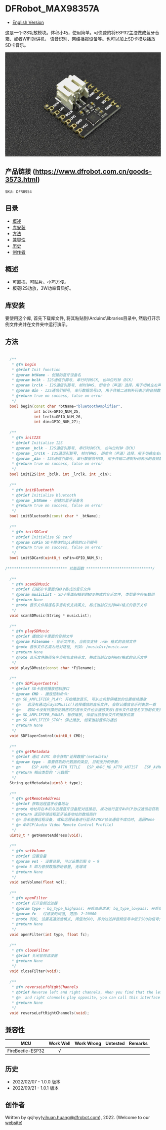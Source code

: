 # DFRobot_MAX98357A
* [English Version](./README.md)

这是一个I2S功放模块。体积小巧，使用简单。可快速的将ESP32主控做成蓝牙音箱、或者WIFI对讲机，
语音识别、网络播报设备等。也可以加上SD卡模块播放SD卡音乐。

![产品实物图](./resources/images/MAX98357A.png)


## 产品链接 (https://www.dfrobot.com.cn/goods-3573.html)
    SKU: DFR0954


## 目录

* [概述](#概述)
* [库安装](#库安装)
* [方法](#方法)
* [兼容性](#兼容性)
* [历史](#历史)
* [创作者](#创作者)


## 概述

* 可直插，可贴片。小巧方便。
* 板载I2S功放，3W功率音质好。


## 库安装

要使用这个库, 首先下载库文件, 将其粘贴到\Arduino\libraries目录中, 然后打开示例文件夹并在文件夹中运行演示。


## 方法

```C++

  /**
   * @fn begin
   * @brief Init function
   * @param btName - 创建的蓝牙设备名
   * @param bclk - I2S通信引脚号, 串行时钟SCK, 也叫位时钟（BCK）
   * @param lrclk - I2S通信引脚号, 帧时钟WS, 即命令（声道）选择，用于切换左右声道的数据
   * @param din - I2S通信引脚号, 串行数据信号SD, 用于传输二进制补码表示的音频数据
   * @return true on success, false on error
   */
  bool begin(const char *btName="bluetoothAmplifier", 
             int bclk=GPIO_NUM_25, 
             int lrclk=GPIO_NUM_26, 
             int din=GPIO_NUM_27);

  /**
   * @fn initI2S
   * @brief Initialize I2S
   * @param _bclk - I2S通信引脚号, 串行时钟SCK, 也叫位时钟（BCK）
   * @param _lrclk - I2S通信引脚号, 帧时钟WS, 即命令（声道）选择，用于切换左右声道的数据
   * @param _din - I2S通信引脚号, 串行数据信号SD, 用于传输二进制补码表示的音频数据
   * @return true on success, false on error
   */
  bool initI2S(int _bclk, int _lrclk, int _din);

  /**
   * @fn initBluetooth
   * @brief Initialize bluetooth
   * @param _btName - 创建的蓝牙设备名
   * @return true on success, false on error
   */
  bool initBluetooth(const char * _btName);

  /**
   * @fn initSDCard
   * @brief Initialize SD card
   * @param csPin SD卡模块的spi通信的cs引脚号
   * @return true on success, false on error
   */
  bool initSDCard(uint8_t csPin=GPIO_NUM_5);

/*************************** 功能函数 ******************************/

  /**
   * @fn scanSDMusic
   * @brief 扫描SD卡里面的WAV格式的音乐文件
   * @param musicList - SD卡里面扫描到的WAV格式的音乐文件, 类型是字符串数组
   * @return None
   * @note 音乐文件路径名字当前仅支持英文, 格式当前仅支持WAV格式的音乐文件
   */
  void scanSDMusic(String * musicList);

  /**
   * @fn playSDMusic
   * @brief 播放SD卡里面的音频文件
   * @param Filename - 音乐文件名, 当前仅支持 .wav 格式的音频文件
   * @note 音乐文件名需为绝对路径, 列如: /musicDir/music.wav
   * @return None
   * @note 音乐文件路径名字当前仅支持英文, 格式当前仅支持WAV格式的音乐文件
   */
  void playSDMusic(const char *Filename);

  /**
   * @fn SDPlayerControl
   * @brief SD卡音频播放控制接口
   * @param CMD - 播放控制命令: 
   * @n SD_AMPLIFIER_PLAY: 开始播放音乐, 可从之前暂停播放的位置继续播放
   * @n   若没有通过playSDMusic()选择播放的音乐文件, 会默认播放音乐列表第一首
   * @n   若SD卡没有扫描到正确格式的音乐文件也会播放失败(音乐文件路径名字当前仅支持英文, 格式当前仅支持WAV格式的音乐文件)
   * @n SD_AMPLIFIER_PAUSE: 暂停播放, 保留当前音乐文件的播放位置
   * @n SD_AMPLIFIER_STOP: 停止播放, 结束当前音乐的播放
   * @return None
   */
  void SDPlayerControl(uint8_t CMD);

  /**
   * @fn getMetadata
   * @brief 通过 AVRC 命令获取"诠释数据"(metadata)
   * @param type - 需要获取的元数据的类型, 目前支持的参数: 
   * @n     ESP_AVRC_MD_ATTR_TITLE   ESP_AVRC_MD_ATTR_ARTIST   ESP_AVRC_MD_ATTR_ALBUM
   * @return 相应类型的 "元数据"
   */
  String getMetadata(uint8_t type);

  /**
   * @fn getRemoteAddress
   * @brief 获取远程蓝牙设备地址
   * @note 地址将在本机与远程蓝牙设备配对连接后, 成功进行蓝牙AVRCP协议通信后获取
   * @return 返回存储远程蓝牙设备地址的数组指针
   * @n 当未连接远程设备, 或和远程设备进行蓝牙AVRCP协议通信不成功时, 返回None
   * @n AVRCP(Audio Video Remote Control Profile)
   */
  uint8_t * getRemoteAddress(void);

  /**
   * @fn setVolume
   * @brief 设置音量
   * @param vol - 设置音量, 可以设置范围 0 ~ 9
   * @note 5 即为音频数据原始音量, 无增减
   * @return None
   */
  void setVolume(float vol);

  /**
   * @fn openFilter
   * @brief 打开音频滤波器
   * @param type - bq_type_highpass: 开启高通滤波; bq_type_lowpass: 开启低通滤波
   * @param fc - 过滤波的阈值, 范围: 2~20000
   * @note 列如, 设置高通滤波模式, 阈值为500, 即为过滤掉音频信号中低于500的信号; 且高通滤波和低通滤波会同时工作
   * @return None
   */
  void openFilter(int type, float fc);

  /**
   * @fn closeFilter
   * @brief 关闭音频滤波器
   * @return None
   */
  void closeFilter(void);

  /**
   * @fn reverseLeftRightChannels
   * @brief Reverse left and right channels, When you find that the left
   * @n  and right channels play opposite, you can call this interface to adjust
   * @return None
   */
  void reverseLeftRightChannels(void);

```


## 兼容性

MCU                | Work Well    | Work Wrong   | Untested    | Remarks
------------------ | :----------: | :----------: | :---------: | :----:
FireBeetle-ESP32   |      √       |              |             |


## 历史

- 2022/02/07 - 1.0.0 版本
- 2022/09/21 - 1.0.1 版本


## 创作者

Written by qsjhyy(yihuan.huang@dfrobot.com), 2022. (Welcome to our [website](https://www.dfrobot.com/))

